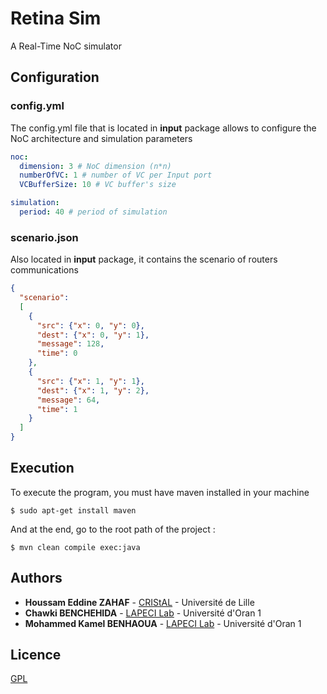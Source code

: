 # Retina Sim

A Real-Time NoC simulator

## Configuration

### config.yml
The config.yml file that is located in **input** package allows to configure the NoC architecture and simulation parameters
```yaml
noc:
  dimension: 3 # NoC dimension (n*n)
  numberOfVC: 1 # number of VC per Input port
  VCBufferSize: 10 # VC buffer's size

simulation:
  period: 40 # period of simulation
```
### scenario.json
Also located in **input** package, it contains the scenario of routers communications
```json
{
  "scenario":
  [
    {
      "src": {"x": 0, "y": 0},
      "dest": {"x": 0, "y": 1},
      "message": 128, 
      "time": 0 
    },
    {
      "src": {"x": 1, "y": 1},
      "dest": {"x": 1, "y": 2},
      "message": 64,
      "time": 1
    }
  ]
}
```

## Execution

To execute the program, you must have maven installed in your machine
```
$ sudo apt-get install maven
```

And at the end, go to the root path of the project :
```
$ mvn clean compile exec:java
```

## Authors

* **Houssam Eddine ZAHAF** - [CRIStAL](https://www.cristal.univ-lille.fr) - Université de Lille
* **Chawki BENCHEHIDA** - [LAPECI Lab](http://lapeci.org/) - Université d'Oran 1
* **Mohammed Kamel BENHAOUA** - [LAPECI Lab](http://lapeci.org/) - Université d'Oran 1

## Licence
[GPL](www.gnu.org/licenses/gpl-3.0.html)